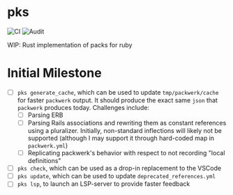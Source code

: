 # pks
![CI](https://github.com/alexevanczuk/pks/actions/workflows/ci.yml/badge.svg)
![Audit](https://github.com/alexevanczuk/pks/actions/workflows/audit.yml/badge.svg)

WIP: Rust implementation of packs for ruby

# Initial Milestone

- [ ] `pks generate_cache`, which can be used to update `tmp/packwerk/cache` for faster `packwerk` output. It should produce the exact same `json` that `packwerk` produces today. Challenges include:
  - [ ] Parsing ERB
  - [ ] Parsing Rails associations and rewriting them as constant references using a pluralizer. Initially, non-standard inflections will likely not be supported (although I may support it through hard-coded map in `packwerk.yml`)
  - [ ] Replicating packwerk's behavior with respect to not recording "local definitions"
- [ ] `pks check`, which can be used as a drop-in replacement to the VSCode
- [ ] `pks update`, which can be used to update `deprecated_references.yml`
- [ ] `pks lsp`, to launch an LSP-server to provide faster feedback
